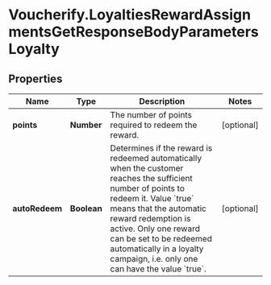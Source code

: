 # Voucherify.LoyaltiesRewardAssignmentsGetResponseBodyParametersLoyalty

## Properties

Name | Type | Description | Notes
------------ | ------------- | ------------- | -------------
**points** | **Number** | The number of points required to redeem the reward. | [optional] 
**autoRedeem** | **Boolean** | Determines if the reward is redeemed automatically when the customer reaches the sufficient number of points to redeem it. Value &#x60;true&#x60; means that the automatic reward redemption is active. Only one reward can be set to be redeemed automatically in a loyalty campaign, i.e. only one can have the value &#x60;true&#x60;. | [optional] 


